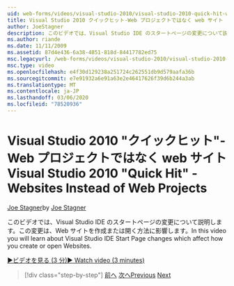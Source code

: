 ```yaml
---
uid: web-forms/videos/visual-studio-2010/visual-studio-2010-quick-hit-websites-instead-of-web-projects
title: Visual Studio 2010 クイックヒット-Web プロジェクトではなく web サイト |Microsoft Docs
author: JoeStagner
description: このビデオでは、Visual Studio IDE のスタートページの変更について説明します。この変更は、Web サイトを作成または開く方法に影響します。
ms.author: riande
ms.date: 11/11/2009
ms.assetid: 87d4e436-6a38-4851-818d-84417782ed75
msc.legacyurl: /web-forms/videos/visual-studio-2010/visual-studio-2010-quick-hit-websites-instead-of-web-projects
msc.type: video
ms.openlocfilehash: e4f30d129238a251724c262551db9d579aafa36b
ms.sourcegitcommit: e7e91932a6e91a63e2e46417626f39d6b244a3ab
ms.translationtype: MT
ms.contentlocale: ja-JP
ms.lasthandoff: 03/06/2020
ms.locfileid: "78520936"
---
```

# <a name="visual-studio-2010-quick-hit---websites-instead-of-web-projects"></a><span data-ttu-id="b7f6f-103">Visual Studio 2010 "クイックヒット"-Web プロジェクトではなく web サイト</span><span class="sxs-lookup"><span data-stu-id="b7f6f-103">Visual Studio 2010 "Quick Hit" - Websites Instead of Web Projects</span></span>

<span data-ttu-id="b7f6f-104">[Joe Stagner](https://github.com/JoeStagner)</span><span class="sxs-lookup"><span data-stu-id="b7f6f-104">by [Joe Stagner](https://github.com/JoeStagner)</span></span>

<span data-ttu-id="b7f6f-105">このビデオでは、Visual Studio IDE のスタートページの変更について説明します。この変更は、Web サイトを作成または開く方法に影響します。</span><span class="sxs-lookup"><span data-stu-id="b7f6f-105">In this video you will learn about Visual Studio IDE Start Page changes which affect how you create or open Websites.</span></span> 

[<span data-ttu-id="b7f6f-106">&#9654;ビデオを見る (3 分)</span><span class="sxs-lookup"><span data-stu-id="b7f6f-106">&#9654; Watch video (3 minutes)</span></span>](https://channel9.msdn.com/Blogs/ASP-NET-Site-Videos/visual-studio-2010-quick-hit-websites-instead-of-web-projects)

> [!div class="step-by-step"]
> <span data-ttu-id="b7f6f-107">[前へ](visual-studio-2010-quick-hit-new-multi-targeting.md)
> [次へ](visual-studio-2010-quick-hit-snippets-intellisense.md)</span><span class="sxs-lookup"><span data-stu-id="b7f6f-107">[Previous](visual-studio-2010-quick-hit-new-multi-targeting.md)
[Next](visual-studio-2010-quick-hit-snippets-intellisense.md)</span></span>
